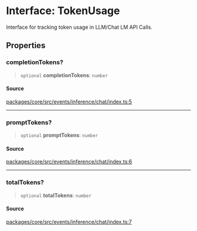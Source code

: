 # Interface: TokenUsage

Interface for tracking token usage in LLM/Chat LM API Calls.

## Properties

### completionTokens?

> `optional` **completionTokens**: `number`

#### Source

[packages/core/src/events/inference/chat/index.ts:5](https://github.com/VictorS67/encre/blob/c09849eb59af073bf23be826a912f2ba4f635f93/packages/core/src/events/inference/chat/index.ts#L5)

***

### promptTokens?

> `optional` **promptTokens**: `number`

#### Source

[packages/core/src/events/inference/chat/index.ts:6](https://github.com/VictorS67/encre/blob/c09849eb59af073bf23be826a912f2ba4f635f93/packages/core/src/events/inference/chat/index.ts#L6)

***

### totalTokens?

> `optional` **totalTokens**: `number`

#### Source

[packages/core/src/events/inference/chat/index.ts:7](https://github.com/VictorS67/encre/blob/c09849eb59af073bf23be826a912f2ba4f635f93/packages/core/src/events/inference/chat/index.ts#L7)
